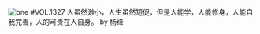![one](http://image.wufazhuce.com/Fqee3zjo0_rxLc3OjyHWkFDf3A07)
#VOL.1327
人虽然渺小，人生虽然短促，但是人能学，人能修身，人能自我完善，人的可贵在人自身。 by 杨绛